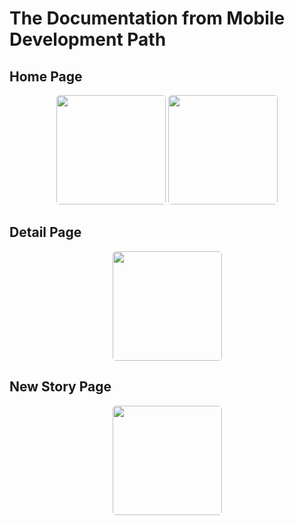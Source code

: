 # The Documentation from Mobile Development Path

## Home Page
<p align="center">
    <img src="https://drive.google.com/file/d/1koYU1PI4t7CoLG1VOKbiUExFow2MRX_R/view?usp=drive_link" style="width: 175px;height: auto;border-radius:5px" />
    <img src="https://drive.google.com/file/d/18rDhA6kh_po9nIaul3gsZ6G77FWIqcPv/view?usp=drive_link" style="width: 175px;height: auto;border-radius:5px" />
<p>
  
## Detail Page
<p align="center">
    <img src="https://drive.google.com/file/d/1ncr-ezQ8vZQAcEY9VwZcE1fTirsQT2rT/view?usp=drive_link" style="width: 175px;height: auto;border-radius:5px" />
<p>


## New Story Page
<p align="center">
    <img src="https://drive.google.com/file/d/1ncr-ezQ8vZQAcEY9VwZcE1fTirsQT2rT/view?usp=drive_link" style="width: 175px;height: auto;border-radius:5px" />
<p>

